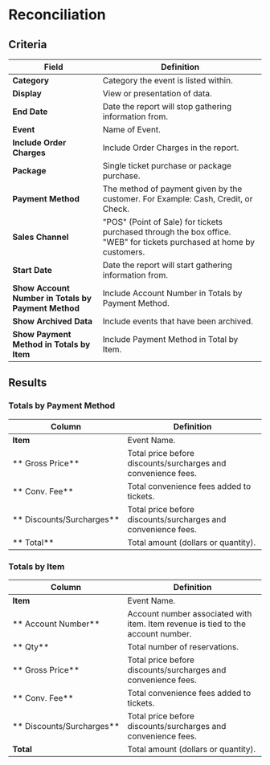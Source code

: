 # Reconciliation

## Criteria

| **Field** | **Definition** |
| --- | --- |
| **Category** | Category the event is listed within. |
| **Display** | View or presentation of data. |
| **End Date** | Date the report will stop gathering information from. |
| **Event** | Name of Event. |
| **Include Order Charges** | Include Order Charges in the report. |
| **Package** | Single ticket purchase or package purchase. |
| **Payment Method** | The method of payment given by the customer. For Example: Cash, Credit, or Check. |
| **Sales Channel** | "POS" \(Point of Sale\) for tickets purchased through the box office. "WEB" for tickets purchased at home by customers. |
| **Start Date** | Date the report will start gathering information from. |
| **Show Account Number in Totals by Payment Method** | Include Account Number in Totals by Payment Method. |
| **Show Archived Data** | Include events that have been archived. |
| **Show Payment Method in Totals by Item** | Include Payment Method in Total by Item. |

## Results

### Totals by Payment Method

| **Column** | **Definition** |
| --- | --- |
| **Item** | Event Name. |
| ** Gross Price** | Total price before discounts/surcharges and convenience fees.  |
| ** Conv. Fee** | Total convenience fees added to tickets. |
| ** Discounts/Surcharges** | Total price before discounts/surcharges and convenience fees.  |
| ** Total** | Total amount (dollars or quantity).  |

### Totals by Item

| **Column** | **Definition** |
| --- | --- |
| **Item** | Event Name. |
| ** Account Number** | Account number associated with item. Item revenue is tied to the account number. |
| ** Qty** | Total number of reservations.  |
| ** Gross Price** | Total price before discounts/surcharges and convenience fees.  |
| ** Conv. Fee** | Total convenience fees added to tickets. |
| ** Discounts/Surcharges** | Total price before discounts/surcharges and convenience fees.  |
| **Total** | Total amount (dollars or quantity). |
